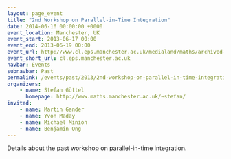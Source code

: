 ```yaml
---
layout: page_event
title: "2nd Workshop on Parallel-in-Time Integration"
date: 2014-06-16 00:00:00 +0000
event_location: Manchester, UK
event_start: 2013-06-17 00:00
event_end: 2013-06-19 00:00
event_url: http://www.cl.eps.manchester.ac.uk/medialand/maths/archived-events/workshops/www.mims.manchester.ac.uk/events/workshops/spacetime/
event_short_url: cl.eps.manchester.ac.uk
navbar: Events
subnavbar: Past
permalink: /events/past/2013/2nd-workshop-on-parallel-in-time-integration.html
organizers:
    - name: Stefan Güttel
      homepage: http://www.maths.manchester.ac.uk/~stefan/
invited:
    - name: Martin Gander
    - name: Yvon Maday
    - name: Michael Minion
    - name: Benjamin Ong
---
```


Details about the past workshop on parallel-in-time integration.
